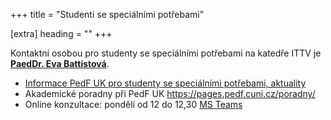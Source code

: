 +++
title = "Studenti se speciálními potřebami" 

[extra]
heading = ""
+++

Kontaktní osobou pro studenty se speciálními potřebami na katedře ITTV
je **[PaedDr. Eva Battistová][battistova]**.

-   [Informace PedF UK pro studenty se speciálními potřebami,
    aktuality](http://www.pedf.cuni.cz/PEDF-217.html)
-   Akademické poradny při PedF UK <https://pages.pedf.cuni.cz/poradny/>
-   Online konzultace: pondělí od 12 do 12,30 [MS
    Teams](https://teams.microsoft.com/l/meetup-join/19:meeting_NGEyY2ZlZDUtOWY0Ni00YWMxLTkxZjYtMTkxMjlkMTg3YTQ3@thread.v2/0?context=%7B)

[battistova]: /katedra/pracovnici/battistova/